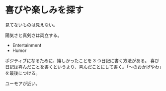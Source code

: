 # 喜びや楽しみを探す

見てないものは見えない。

陽気さと真剣さは両立する。

- Entertainment
- Humor

ポジティブになるために、嬉しかったことを 3 つ日記に書く方法がある。
喜び日記は喜んだことを書くというより、喜んだことにして書く。「〜のおかげやわ」を最後につける。

ユーモアが近い。
